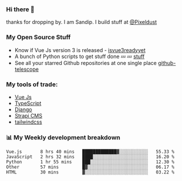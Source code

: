 ### Hi there 👋

thanks for dropping by.
I am Sandip. I build stuff at [@Pixeldust](github.com/pixeldust-in/)

###  **My Open Source Stuff**

 - Know if Vue Js version 3 is released -  [isvue3readyyet](https://github.com/sandiprb/isvue3readyyet)
 - A bunch of Python scripts to get stuff done 💤 💤 [stuff](https://github.com/sandiprb/stuff)
 - See all your starred Github repositories at one single place [github-telescope](https://github.com/sandiprb/github-telescope)



###  **My tools of trade:**
 - [Vue Js](https://github.com/vuejs/vue/)
 - [TypeScript](https://github.com/microsoft/TypeScript)
 - [Django](github.com/django/django)
 - [Strapi CMS](github.com/strapi/strapi)
 - [tailwindcss](https://github.com/tailwindlabs/tailwindcss)


###  📊 **My Weekly development breakdown**
<!--START_SECTION:waka-->
```text
Vue.js       8 hrs 40 mins   █████████████▓░░░░░░░░░░░   55.33 % 
JavaScript   2 hrs 32 mins   ████░░░░░░░░░░░░░░░░░░░░░   16.20 % 
Python       1 hr 55 mins    ███░░░░░░░░░░░░░░░░░░░░░░   12.30 % 
Other        57 mins         █▓░░░░░░░░░░░░░░░░░░░░░░░   06.17 % 
HTML         30 mins         ▓░░░░░░░░░░░░░░░░░░░░░░░░   03.22 % 
```
<!--END_SECTION:waka-->
